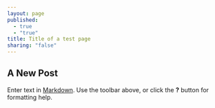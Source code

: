 ```yaml
---
layout: page
published: 
  - true
  - "true"
title: Title of a test page
sharing: "false"
---
```


## A New Post

Enter text in [Markdown](http://daringfireball.net/projects/markdown/). Use the toolbar above, or click the **?** button for formatting help.
